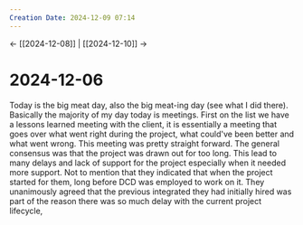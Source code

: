 ```yaml
---
Creation Date: 2024-12-09 07:14
---
```


<- [[2024-12-08]] | [[2024-12-10]]  ->

# 2024-12-06
Today is the big meat day, also the big meat-ing day (see what I did there). Basically the majority of my day today is meetings. First on the list we have a lessons learned meeting with the client, it is essentially a meeting that goes over what went right during the project, what could've been better and what went wrong. This meeting was pretty straight forward. The general consensus was that the project was drawn out for too long. This lead to many delays and lack of support for the project especially when it needed more support. Not to mention that they indicated that when the project started for them, long before DCD was employed to work on it. They unanimously agreed that the previous integrated they had initially hired was part of the reason there was so much delay with the current project lifecycle, 